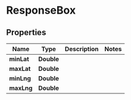 

# ResponseBox


## Properties

Name | Type | Description | Notes
------------ | ------------- | ------------- | -------------
**minLat** | **Double** |  | 
**maxLat** | **Double** |  | 
**minLng** | **Double** |  | 
**maxLng** | **Double** |  | 



